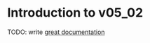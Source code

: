 # Introduction to v05_02

TODO: write [great documentation](http://jacobian.org/writing/what-to-write/)
